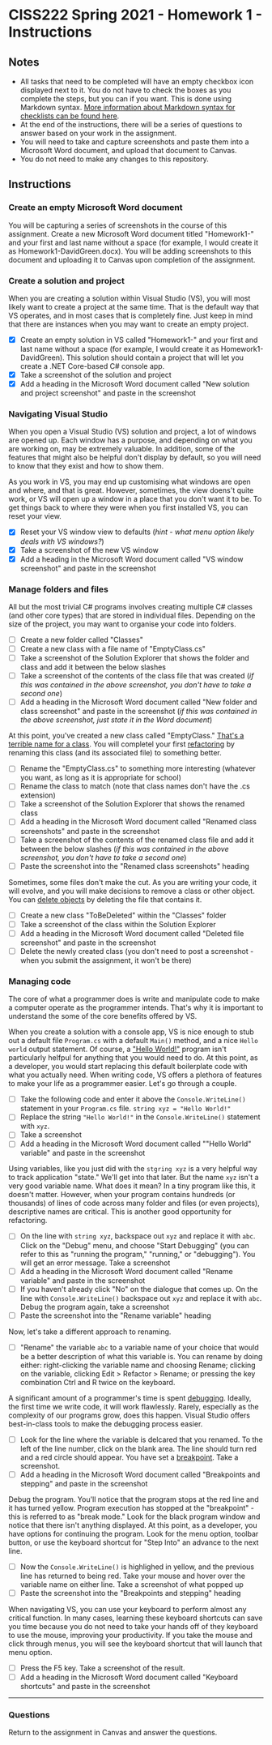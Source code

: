# CISS222 Spring 2021 - Homework 1 - Instructions

## Notes
* All tasks that need to be completed will have an empty checkbox icon displayed next to it. You do not have to check the boxes as you complete the steps, but you can if you want. This is done using Markdown syntax. [More information about Markdown syntax for checklists can be found here](https://github.blog/2014-04-28-task-lists-in-all-markdown-documents/).
* At the end of the instructions, there will be a series of questions to answer based on your work in the assignment.
* You will need to take and capture screenshots and paste them into a Microsoft Word document, and upload that document to Canvas.
* You do not need to make any changes to this repository.

## Instructions


### Create an empty Microsoft Word document
You will be capturing a series of screenshots in the course of this assignment. Create a new Microsoft Word document titled "Homework1-" and your first and last name without a space (for example, I would create it as Homework1-DavidGreen.docx). You will be adding screenshots to this document and uploading it to Canvas upon completion of the assignment.

### Create a solution and project
When you are creating a solution within Visual Studio (VS), you will most likely want to create a project at the same time. That is the default way that VS operates, and in most cases that is completely fine. Just keep in mind that there are instances when you may want to create an empty project.

- [x] Create an empty solution in VS called "Homework1-" and your first and last name without a space (for example, I would create it as Homework1-DavidGreen). This solution should contain a project that will let you create a .NET Core-based C# console app.
- [x] Take a screenshot of the solution and project
- [x] Add a heading in the Microsoft Word document called "New solution and project screenshot" and paste in the screenshot

### Navigating Visual Studio
When you open a Visual Studio (VS) solution and project, a lot of windows are opened up. Each window has a purpose, and depending on what you are working on, may be extremely valuable. In addition, some of the features that might also be helpful don't display by default, so you will need to know that they exist and how to show them.

As you work in VS, you may end up customising what windows are open and where, and that is great. However, sometimes, the view doens't quite work, or VS will open up a window in a place that you don't want it to be. To get things back to where they were when you first installed VS, you can reset your view.

- [x] Reset your VS window view to defaults (*hint - what menu option likely deals with VS windows?*)
- [x] Take a screenshot of the new VS window
- [x] Add a heading in the Microsoft Word document called "VS window screenshot" and paste in the screenshot

### Manage folders and files
All but the most trivial C# programs involves creating multiple C# classes (and other core types) that are stored in individual files. Depending on the size of the project, you may want to organise your code into folders.
- [ ] Create a new folder called "Classes"
- [ ] Create a new class with a file name of "EmptyClass.cs"
- [ ] Take a screenshot of the Solution Explorer that shows the folder and class and add it between the below slashes
- [ ] Take a screenshot of the contents of the class file that was created (*if this was contained in the above screenshot, you don't have to take a second one*)
- [ ] Add a heading in the Microsoft Word document called "New folder and class screenshot" and paste in the screenshot (*if this was contained in the above screenshot, just state it in the Word document*)

At this point, you've created a new class called "EmptyClass." [That's a terrible name for a class](https://external-preview.redd.it/GSgbX1_nC49ZwGc9yGiN4lvEllsRNDxejwTJnnYR8iY.jpg?auto=webp&s=08d95e550e9fe215e45466c21b64b8c49fc09159). You will completel your first [refactoring](https://en.wikipedia.org/wiki/Code_refactoring) by renaming this class (and its associated file) to something better.

- [ ] Rename the "EmptyClass.cs" to something more interesting (whatever you want, as long as it is appropriate for school)
- [ ] Rename the class to match (note that class names don't have the .cs extension)
- [ ] Take a screenshot of the Solution Explorer that shows the renamed class
- [ ] Add a heading in the Microsoft Word document called "Renamed class screenshots" and paste in the screenshot
- [ ] Take a screenshot of the contents of the renamed class file and add it between the below slashes (*if this was contained in the above screenshot, you don't have to take a second one*)
- [ ] Paste the screenshot into the "Renamed class screenshots" heading

Sometimes, some files don't make the cut. As you are writing your code, it will evolve, and you will make decisions to remove a class or other object. You can [delete objects](https://www.theseoproject.org/wp-content/uploads/2016/08/delete-sp-meme-300x169.png) by deleting the file that contains it.

- [ ] Create a new class "ToBeDeleted" within the "Classes" folder
- [ ] Take a screenshot of the class within the Solution Explorer
- [ ] Add a heading in the Microsoft Word document called "Deleted file screenshot" and paste in the screenshot
- [ ] Delete the newly created class (you don't need to post a screenshot - when you submit the assignment, it won't be there)

### Managing code
The core of what a programmer does is write and manipulate code to make a computer operate as the programmer intends. That's why it is important to understand the some of the core benefits offered by VS.

When you create a solution with a console app, VS is nice enough to stub out a default file `Program.cs` with a default `Main()` method, and a nice `Hello world` output statement. Of course, a ["Hello World!"](https://pics.me.me/when-your-code-outputs-hello-world-4585493.png) program isn't particularly helfpul for anything that you would need to do. At this point, as a developer, you would start replacing this default boilerplate code with what you actually need. When writing code, VS offers a plethora of features to make your life as a programmer easier. Let's go through a couple.

- [ ] Take the following code and enter it above the `Console.WriteLine()` statement in your `Program.cs` file.
`string xyz = "Hello World!"`
- [ ] Replace the string `"Hello World!"` in the `Console.WriteLine()` statement with `xyz`.
- [ ] Take a screenshot
- [ ] Add a heading in the Microsoft Word document called ""Hello World" variable" and paste in the screenshot

Using variables, like you just did with the `stgring xyz` is a very helpful way to track application "state." We'll get into that later. But the name `xyz` isn't a very good variable name. What does it mean? In a tiny program like this, it doesn't matter. However, when your program contains hundreds (or thousands) of lines of code across many folder and files (or even projects), descriptive names are critical. This is another good opportunity for refactoring.

- [ ] On the line with `string xyz`, backspace out `xyz` and replace it with `abc`. Click on the "Debug" menu, and choose "Start Debugging" (you can refer to this as "running the program," "running," or "debugging"). You will get an error message. Take a screenshot
- [ ] Add a heading in the Microsoft Word document called "Rename variable" and paste in the screenshot
- [ ] If you haven't already click "No" on the dialogue that comes up. On the line with `Console.WriteLine()` backspace out `xyz` and replace it with `abc`. Debug the program again, take a screenshot
- [ ] Paste the screenshot into the "Rename variable" heading

Now, let's take a different approach to renaming.

- [ ] "Rename" the variable `abc` to a variable name of your choice that would be a better description of what this variable is. You can rename by doing either: right-clicking the variable name and choosing Rename; clicking on the variable, clicking Edit > Refactor > Rename; or pressing the key combination Ctrl and R twice on the keyboard.

A significant amount of a programmer's time is spent [debugging](https://meme.xyz/uploads/posts/t/22388-debugging.jpg). Ideally, the first time we write code, it will work flawlessly. Rarely, especially as the complexity of our programs grow, does this happen. Visual Studio offers best-in-class tools to make the debugging process easier. 

- [ ] Look for the line where the variable is delcared that you renamed. To the left of the line number, click on the blank area. The line should turn red and a red circle should appear. You have set a [breakpoint](https://docs.microsoft.com/en-us/visualstudio/debugger/using-breakpoints?view=vs-2019). Take a screenshot.
- [ ] Add a heading in the Microsoft Word document called "Breakpoints and stepping" and paste in the screenshot

Debug the program. You'll notice that the program stops at the red line and it has turned yellow. Program execution has stopped at the "breakpoint" - this is referred to as "break mode." Look for the black program window and notice that there isn't anything displayed. At this point, as a developer, you have options for continuing the program. Look for the menu option, toolbar button, or use the keyboard shortcut for "Step Into" an advance to the next line.

- [ ] Now the `Console.WriteLine()` is highlighed in yellow, and the previous line has returned to being red. Take your mouse and hover over the variable name on either line. Take a screenshot of what popped up
- [ ] Paste the screenshot into the "Breakpoints and stepping" heading

When navigating VS, you can use your keyboard to perform almost any critical function. In many cases, learning these keyboard shortcuts can save you time because you do not need to take your hands off of they keyboard to use the mouse, improving your productivity. If you take the mouse and click through menus, you will see the keyboard shortcut that will launch that menu option.

- [ ] Press the F5 key. Take a screenshot of the result.
- [ ] Add a heading in the Microsoft Word document called "Keyboard shortcuts" and paste in the screenshot

---

### Questions

Return to the assignment in Canvas and answer the questions.
